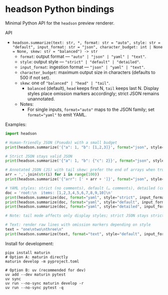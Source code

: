 # headson Python bindings

Minimal Python API for the `headson` preview renderer.

API

- `headson.summarize(text: str, *, format: str = "auto", style: str = "default", input_format: str = "json", character_budget: int | None = None, skew: str = "balanced") -> str`
  - `format`: output format — `"auto" | "json" | "yaml" | "text"`.
  - `style`: output style — `"strict" | "default" | "detailed"`.
  - `input_format`: ingestion format — `"json" | "yaml" | "text"`.
  - `character_budget`: maximum output size in characters (defaults to 500 if not set).
  - `skew`: one of `"balanced" | "head" | "tail"`.
    - `balanced` (default), `head` keeps first N, `tail` keeps last N. Display styles place omission markers accordingly; strict JSON remains unannotated.
  - Notes:
    - For single inputs, `format="auto"` maps to the JSON family; set `format="yaml"` to emit YAML.

Examples:

```python
import headson

# Human-friendly JSON (Pseudo) with a small budget
print(headson.summarize('{"a": 1, "b": [1,2,3]}', format="json", style="default", character_budget=80))

# Strict JSON stays valid JSON
print(headson.summarize('{"a": 1, "b": {"c": 2}}', format="json", style="strict", character_budget=10_000))

# Annotated JSON (JS) with tail skew: prefer the end of arrays when truncating
arr = ','.join(str(i) for i in range(100))
print(headson.summarize('{"arr": [' + arr + ']}', format="json", style="detailed", character_budget=60, skew="tail"))

# YAML styles: strict (no comments), default (… comments), detailed (counts)
doc = 'root:\n  items: [1,2,3,4,5,6,7,8,9,10]\n'
print(headson.summarize(doc, format="yaml", style="strict", input_format="yaml", character_budget=60))
print(headson.summarize(doc, format="yaml", style="default", input_format="yaml", character_budget=60))
print(headson.summarize(doc, format="yaml", style="detailed", input_format="yaml", character_budget=60))

# Note: tail mode affects only display styles; strict JSON stays strict.

# Text: render raw lines with omission markers depending on style
text = "one\ntwo\nthree\n"
print(headson.summarize(text, format="text", style="default", input_format="text", character_budget=10))
```

Install for development:

```
pipx install maturin
# Option A: maturin directly
maturin develop -m pyproject.toml

# Option B: uv (recommended for dev)
uv add --dev maturin pytest
uv sync
uv run --no-sync maturin develop -r
uv run --no-sync pytest -q
```
